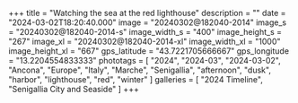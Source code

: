 +++
title = "Watching the sea at the red lighthouse"
description = ""
date = "2024-03-02T18:20:40.000"
image = "20240302@182040-2014"
image_s = "20240302@182040-2014-s"
image_width_s = "400"
image_height_s = "267"
image_xl = "20240302@182040-2014-xl"
image_width_xl = "1000"
image_height_xl = "667"
gps_latitude = "43.7221705666667"
gps_longitude = "13.2204554833333"
phototags = [ "2024", "2024-03", "2024-03-02", "Ancona", "Europe", "Italy", "Marche", "Senigallia", "afternoon", "dusk", "harbor", "lighthouse", "red", "winter" ]
galleries = [ "2024 Timeline", "Senigallia City and Seaside" ]
+++

